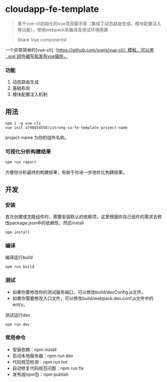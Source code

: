 # cloudapp-fe-template

> 基于vue-cli初始化的vue项目脚手架（集成了动态路由生成、模块配置注入等功能），使用webpack来编译及测试环境搭建

> Share Vue components!

一个非常简单的[vue-cli]（https://github.com/vuejs/vue-cli）模板，可以用`.vue`组件编写和发布vue插件。


### 功能

1. 动态路由生成
2. 基础布局
3. 模块配置注入机制

## 用法

```
npm i -g vue-cli
vue init a798454550/istrong-ca-fe-template project-name
```
project-name 为你的组件名称。

### 可视化分析构建结果

``` bash
npm run report
```
方便你分析最终的构建结果，有助于你进一步地优化构建结果。

## 开发

### 安装

首次创建或克隆组件时，需要安装默认的依赖项，这里根据你自己组件的需求去修改package.json中的依赖性，然后install

```
npm install
```

### 编译

编译运行build

```
npm run build
```

### 测试

- 如果你要修改你的测试服务端口，可以修改build/devConfig.js文件。
- 如果你需要修改入口文件，可以修改build/webpack.dev.conf.js文件中的entry。

测试运行dev

```
npm run dev
```

### 常用命令

* 安装依赖：npm install
* 启动本地服务器：npm run dev
* 代码规范检测：npm run lint
* 自动修复代码规范问题：npm run fix
* 发布成npm包：npm publish
